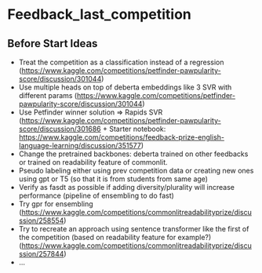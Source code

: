 # Feedback_last_competition

## Before Start Ideas

* Treat the competition as a classification instead of a regression (https://www.kaggle.com/competitions/petfinder-pawpularity-score/discussion/301044)
* Use multiple heads on top of deberta embeddings like 3 SVR with different params (https://www.kaggle.com/competitions/petfinder-pawpularity-score/discussion/301044)
* Use Petfinder winner solution => Rapids SVR (https://www.kaggle.com/competitions/petfinder-pawpularity-score/discussion/301686 + Starter notebook: https://www.kaggle.com/competitions/feedback-prize-english-language-learning/discussion/351577)
* Change the pretrained backbones: deberta trained on other feedbacks or trained on readability feature of commonlit.
* Pseudo labeling either using prev competition data or creating new ones using gpt or T5 (so that it is from students from same age)
* Verify as fasdt as possible if adding diversity/plurality will increase performance (pipeline of ensembling to do fast)
* Try gpr for ensembling (https://www.kaggle.com/competitions/commonlitreadabilityprize/discussion/258554)
* Try to recreate an approach using sentence transformer like the first of the competition (based on readability feature for example?) (https://www.kaggle.com/competitions/commonlitreadabilityprize/discussion/257844)
* ...
